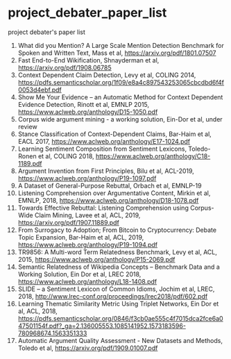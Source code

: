 # project_debater_paper_list
project debater's paper list

1. What did you Mention? A Large Scale Mention Detection Benchmark for Spoken and Written Text, Mass et al, https://arxiv.org/pdf/1801.07507
2. Fast End-to-End Wikification, Shnayderman et al, https://arxiv.org/pdf/1908.06785
3. Context Dependent Claim Detection, Levy et al, COLING 2014, https://pdfs.semanticscholar.org/1f09/e8a4c897543253065cbcdbd6f4f0053d4ebf.pdf
4. Show Me Your Evidence – an Automatic Method for Context Dependent Evidence Detection, Rinott et al, EMNLP 2015, https://www.aclweb.org/anthology/D15-1050.pdf
5. Corpus wide argument mining - a working solution, Ein-Dor et al, under review
6. Stance Classification of Context-Dependent Claims, Bar-Haim et al, EACL 2017, https://www.aclweb.org/anthology/E17-1024.pdf
7. Learning Sentiment Composition from Sentiment Lexicons, Toledo-Ronen et al, COLING 2018, https://www.aclweb.org/anthology/C18-1189.pdf
8. Argument Invention from First Principles, Bilu et al, ACL-2019, https://www.aclweb.org/anthology/P19-1097.pdf
9. A Dataset of General-Purpose Rebuttal, Orbach et al, EMNLP-19
10. Listening Comprehension over Argumentative Content, Mirkin et al, EMNLP, 2018, https://www.aclweb.org/anthology/D18-1078.pdf
11. Towards Effective Rebuttal: Listening Comprehension using Corpus-Wide Claim Mining, Lavee et al, ACL, 2019, https://arxiv.org/pdf/1907.11889.pdf
12. From Surrogacy to Adoption; From Bitcoin to Cryptocurrency: Debate Topic Expansion, Bar-Haim et al, ACL, 2019, https://www.aclweb.org/anthology/P19-1094.pdf
13. TR9856: A Multi-word Term Relatedness Benchmark, Levy et al, ACL, 2015, https://www.aclweb.org/anthology/P15-2069.pdf
14. Semantic Relatedness of Wikipedia Concepts – Benchmark Data and a Working Solution, Ein Dor et al, LREC 2018, https://www.aclweb.org/anthology/L18-1408.pdf
15. SLIDE – a Sentiment Lexicon of Common Idioms, Jochim et al, LREC, 2018, http://www.lrec-conf.org/proceedings/lrec2018/pdf/602.pdf
16. Learning Thematic Similarity Metric Using Triplet Networks, Ein Dor et al, ACL, 2018, https://pdfs.semanticscholar.org/0846/f3cb0ae555c4f7015dca2fce6a047501154f.pdf?_ga=2.136005553.1085141952.1573183596-780968674.1563351333
17. Automatic Argument Quality Assessment - New Datasets and Methods, Toledo et al, https://arxiv.org/pdf/1909.01007.pdf


